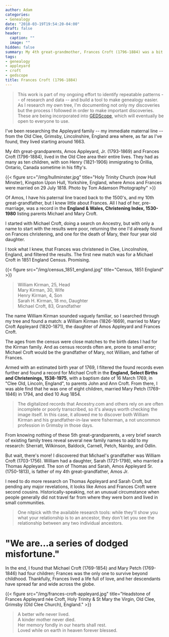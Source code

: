 ```yaml
---
author: Adam
categories:
- Genealogy
date: "2018-03-19T19:54:20-04:00"
draft: false
header:
  caption: ""
  image: ""
hidden: false
summary: My 4th great-grandmother, Frances Croft (1796-1884) was a bit of a mystery. Prior to her marriage to Amos Appleyard (1793-1869), all I'd found was record of her baptism, to parents Michael and Mary Croft, but I was determined to break through that genealogical brick wall.
tags:
- genealogy
- appleyard
- croft
- gedscope
title: Frances Croft (1796-1884)
---
```


> This work is part of my ongoing effort to identify repeatable patterns -- of research and data -- and build a tool to make genealogy easier. As I research my own tree, I'm documenting not only my discoveries but the process I followed in order to make important discoveries. These are being incorporated into [GEDScope](/project/gedscope/), which will eventually be open to everyone to use.

I've been researching the Appleyard family -- my immediate maternal line -- from the Old Clee, Grimsby, Lincolnshire, England area where, as far as I've found, they lived starting around 1663.

My 4th great-grandparents, Amos Appleyard, Jr. (1793-1869) and Frances Croft (1796-1884), lived in the Old Clee area their entire lives. They had as many as ten children, with son Henry (1821-1906) immigrating to Orillia, Ontario, Canada sometime in his fifty's.

{{< figure src="/img/hullminster.jpg" title="Holy Trinity Church (now Hull Minster), Kingston Upon Hull, Yorkshire, England, where Amos and Frances were married on 29 July 1818. Photo by Tom Adamson Photography" >}}

Of Amos, I have his paternal line traced back to the 1500's, and my 10th great-grandfather, but I knew little about Frances. All I had of her, pre-marriage, was a record in the __England & Wales, Christening Index, 1530-1980__ listing parents Michael and Mary Croft.

I started with Michael Croft, doing a search on Ancestry, but with only a name to start with the results were poor, returning the one I'd already found on Frances christening, and one for the death of Mary, their four year old daughter.

I took what I knew, that Frances was christened in Clee, Lincolnshire, England, and filtered the results. The first new match was for a Michael Croft in 1851 England Census. Promising.

{{< figure src="/img/census_1851_england.jpg" title="Census, 1851 England" >}}

> William Kirman, 25, Head<br />
Mary Kirman, 30, Wife<br />
Henry Kirman, 4, Son<br />
Sarah H. Kirman, 18 mo, Daughter<br />
Michael Croft, 83, Grandfather<br />

The name William Kirman sounded vaguely familiar, so I searched through my tree and found a match: a William Kirman (1826-1669), married to Mary Croft Appleyard (1820-1871), the daughter of Amos Appleyard and Frances Croft.

The ages from the census were close matches to the birth dates I had for the Kirman family. And as census records often are, prone to small error; Michael Croft would be the grandfather of Mary, not William, and father of Frances.

Armed with an estimated birth year of 1769, I filtered the found records even further and found a record for Michael Croft in the __England, Select Births and Christenings, 1538-1975__, with a baptism date of 16 March 1769, in "Clee Old, Lincoln, England", to parents John and Ann Croft. From there, I was able find that he was one of eight children, married Mary Petch (1769-1846) in 1794, and died 10 Aug 1854.

> The digitalized records that Ancestry.com and others rely on are often incomplete or poorly transcribed, so it's always worth checking the image itself. In this case, it allowed me to discover both William Kirman and his grandfather-in-law were fisherman, a not uncommon profession in Grimsby in those days.

From knowing nothing of these 5th great-grandparents, a very brief search of existing family trees reveal several new family names to add to my research: Sherratt, Wilkinson, Baldock, Carnell, Petch, Nainby, and Odlin.

But wait, there's more! I discovered that Michael's grandfather was William Croft (1703-1756). William had a daughter, Sarah (1721-1798), who married a Thomas Appleyard. The son of Thomas and Sarah, Amos Appleyard Sr. (1750-1813), is father of my 4th great-grandfather, Amos Jr.

I need to do more research on Thomas Appleyard and Sarah Croft, but pending any major revelations, it looks like Amos and Frances Croft were second cousins. Historically-speaking, not an unusual circumstance when people generally did not travel far from where they were born and lived in small communities.

> One nitpick with the available research tools: while they'll show you what your relationship is to an ancestor, they don't let you see the relationship between any two individual ancestors.

# "We are...a series of dodged misfortune."

In the end, I found that Michael Croft (1769-1854) and Mary Petch (1769-1846) had four children; Frances was the only one to survive beyond childhood. Thankfully, Frances lived a life full of love, and her descendants have spread far and wide across the globe.

{{< figure src="/img/frances-croft-appleyard.jpg" title="Headstone of Frances Appleyard née Croft, Holy Trinity & St Mary the Virgin, Old Clee, Grimsby (Old Clee Church), England." >}}

> A better wife never lived.<br />
> A kinder mother never died.<br />
> Her memory fondly in our hearts shall rest.<br />
> Loved while on earth in heaven forever blessed.
